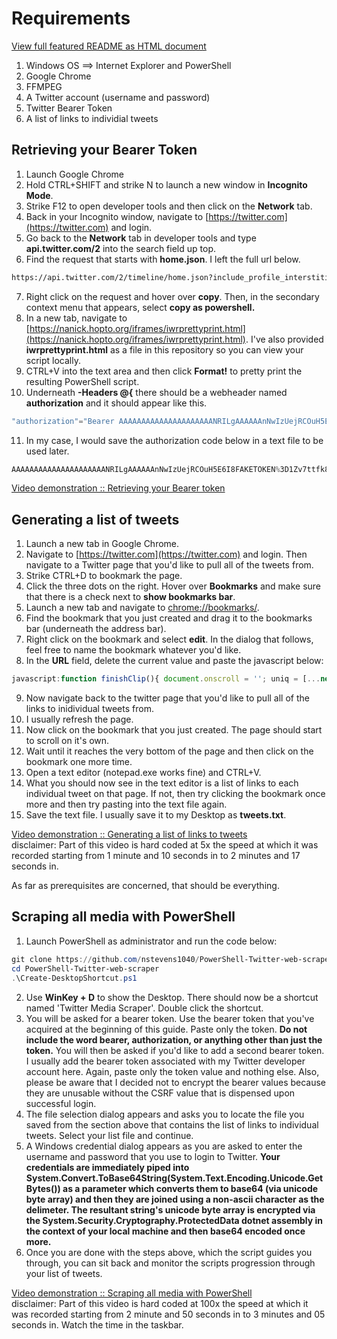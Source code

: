 # Requirements
[View full featured README as HTML document](https://nanick.hopto.org/IFRAMES/README.html)  

1.  Windows OS ==> Internet Explorer and PowerShell
2.  Google Chrome
3.  FFMPEG
4.  A Twitter account (username and password)
5.  Twitter Bearer Token
6.  A list of links to individial tweets

##     Retrieving your Bearer Token
   1.  Launch Google Chrome
   2.  Hold CTRL+SHIFT and strike N to launch a new window in **Incognito Mode**.
   3.  Strike F12 to open developer tools and then click on the **Network** tab.
   4.  Back in your Incognito window, navigate to [https://twitter.com](https://twitter.com) and login.
   5.  Go back to the **Network** tab in developer tools and type **api.twitter.com/2** into the search field up top.
   6.  Find the request that starts with **home.json**. I left the full url below.  
```html
https://api.twitter.com/2/timeline/home.json?include_profile_interstitial_type=1&include_blocking=1&include_blocked_by=1&include_followed_by=1&include_want_retweets=1&include_mute_edge=1&include_can_dm=1&include_can_media_tag=1&skip_status=1&cards_platform=Web-12&include_cards=1&include_composer_source=true&include_ext_alt_text=true&include_reply_count=1&tweet_mode=extended&include_entities=true&include_user_entities=true&include_ext_media_color=true&include_ext_media_availability=true&send_error_codes=true&simple_quoted_tweets=true&earned=1&count=20&lca=true&ext=mediaStats%2CcameraMoment
```
   7.  Right click on the request and hover over **copy**. Then, in the secondary context menu that appears, select **copy as powershell.**
   8.  In a new tab, navigate to [https://nanick.hopto.org/iframes/iwrprettyprint.html](https://nanick.hopto.org/iframes/iwrprettyprint.html). I've also provided **iwrprettyprint.html** as a file in this repository so you can view your script locally.
   9.  CTRL+V into the text area and then click **Format!** to pretty print the resulting PowerShell script.
   10.  Underneath **-Headers @{** there should be a webheader named **authorization** and it should appear like this.  
```ps1
"authorization"="Bearer AAAAAAAAAAAAAAAAAAAAANRILgAAAAAAnNwIzUejRCOuH5E6I8FAKETOKEN%3D1Zv7ttfk8LF81IUq16cHjhLTvJu4FA33AGWWjCpTnA";
```
   11.  In my case, I would save the authorization code below in a text file to be used later.
```ps1
AAAAAAAAAAAAAAAAAAAAANRILgAAAAAAnNwIzUejRCOuH5E6I8FAKETOKEN%3D1Zv7ttfk8LF81IUq16cHjhLTvJu4FA33AGWWjCpTnA
```
[Video demonstration :: Retrieving your Bearer token](https://nanick.hopto.org/IFRAMES/2.mp4)

##     Generating a list of tweets

   1.  Launch a new tab in Google Chrome.
   2.  Navigate to [https://twitter.com](https://twitter.com) and login. Then navigate to a Twitter page that you'd like to pull all of the tweets from.
   3.  Strike CTRL+D to bookmark the page.
   4.  Click the three dots on the right. Hover over **Bookmarks** and make sure that there is a check next to **show bookmarks bar**.
   5.  Launch a new tab and navigate to [chrome://bookmarks/](chrome://bookmarks/).
   6.  Find the bookmark that you just created and drag it to the bookmarks bar (underneath the address bar).
   7.  Right click on the bookmark and select **edit**. In the dialog that follows, feel free to name the bookmark whatever you'd like.
   8.  In the **URL** field, delete the current value and paste the javascript below:  
```js
javascript:function finishClip(){ document.onscroll = ''; uniq = [...new Set(tweets)]; var list = uniq.join("\n"); var ta = document.createElement("textarea"); ta.id = "neek"; ta.value = list; document.body.appendChild(ta); var t = document.getElementById("neek"); t.select(); return document.execCommand("copy"); }; function EOP(){ var top = document.scrollingElement.scrollTop; scrollit(); if(document.scrollingElement.scrollTop == top){ return true; } else { return false; } }; if (typeof tweets === "undefined") { var tweets = []; }; function logScrollValues(){ console.log("scrollheight: " + getScrollHeight() + " scrollTop: " + getScrollTop() + " sum: " + (getScrollHeight() - getScrollTop()) + " condtion met: " + (getScrollHeight() >= getScrollTop()) + " readyState: " + document.readyState); }; function getScrollHeight(){ return (document.scrollingElement.scrollHeight - 300); }; function getScrollTop(){ return (document.scrollingElement.scrollTop); }; function scrollit() { if(document.readyState != 'complete'){ setTimeout(function(){ console.log("waiting for document to load"); },2000); }; var z = document.body.getElementsByTagName("A"); for (var i = 0; i < z.length; i++) {  var current = z[i];  if (current.classList.length == 13) {  tweets.push(current.href);  }; }; document.scrollingElement.scrollBy(0, 650); }; if(typeof scrollog == 'undefined'){ var scrollog = function () {  scrollit(); logScrollValues(); }; }; if(document.onscroll != scrollog){ document.onscroll = function (){ scrollog(); setTimeout(function(){ scrollog(); },4000); }; }; scrollit(); var eop = EOP(); if(eop){ finishClip(); setTimeout(function(){ alert("you've reached the end of the page. All tweets have been copied to the clipboard!"); },2000); };
```
   9.  Now navigate back to the twitter page that you'd like to pull all of the links to inidividual tweets from.
   10.  I usually refresh the page.
   11.  Now click on the bookmark that you just created. The page should start to scroll on it's own.
   12.  Wait until it reaches the very bottom of the page and then click on the bookmark one more time.
   13.  Open a text editor (notepad.exe works fine) and CTRL+V.
   14.  What you should now see in the text editor is a list of links to each individual tweet on that page. If not, then try clicking the bookmark once more and then try pasting into the text file again.
   15.  Save the text file. I usually save it to my Desktop as **tweets.txt**.

[Video demonstration :: Generating a list of links to tweets](https://nanick.hopto.org/IFRAMES/_twitorial.mp4)  
disclaimer: Part of this video is hard coded at 5x the speed at which it was recorded starting from 1 minute and 10 seconds in to 2 minutes and 17 seconds in.

As far as prerequisites are concerned, that should be everything.

##     Scraping all media with PowerShell

   1.  Launch PowerShell as administrator and run the code below:
```ps1
git clone https://github.com/nstevens1040/PowerShell-Twitter-web-scraper.git
cd PowerShell-Twitter-web-scraper
.\Create-DesktopShortcut.ps1
```
   2. Use **WinKey + D** to show the Desktop. There should now be a shortcut named 'Twitter Media Scraper'. Double click the shortcut.
   3. You will be asked for a bearer token. Use the bearer token that you've acquired at the beginning of this guide. Paste only the token. **Do not include the word bearer, authorization, or anything other than just the token.** You will then be asked if you'd like to add a second bearer token. I usually add the bearer token associated with my Twitter developer account here. Again, paste only the token value and nothing else. Also, please be aware that I decided not to encrypt the bearer values because they are unusable without the CSRF value that is dispensed upon successful login.
   4. The file selection dialog appears and asks you to locate the file you saved from the section above that contains the list of links to individual tweets. Select your list file and continue.
   5. A Windows credential dialog appears as you are asked to enter the username and password that you use to login to Twitter.  **Your credentials are immediately piped into System.Convert.ToBase64String(System.Text.Encoding.Unicode.GetBytes()) as a parameter which converts them to base64 (via unicode byte array) and then they are joined using a non-ascii character as the delimeter. The resultant string's unicode byte array is encrypted via the System.Security.Cryptography.ProtectedData dotnet assembly in the context of your local machine and then base64 encoded once more.**
   6. Once you are done with the steps above, which the script guides you through, you can sit back and monitor the scripts progression through your list of tweets.

[Video demonstration :: Scraping all media with PowerShell](https://nanick.hopto.org/IFRAMES/powershell.mp4)  
disclaimer: Part of this video is hard coded at 100x the speed at which it was recorded starting from 2 minute and 50 seconds in to 3 minutes and 05 seconds in. Watch the time in the taskbar.
